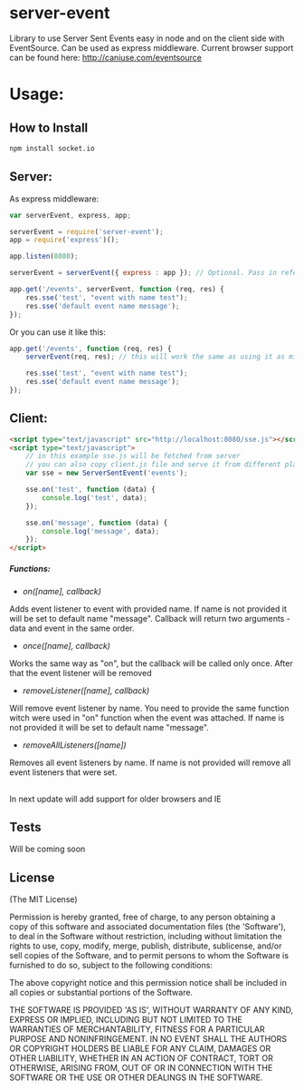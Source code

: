 server-event
============

Library to use Server Sent Events easy in node and on the client side with EventSource. Can be used as express middleware. Current browser support can be found here: http://caniuse.com/eventsource

Usage:
========

## How to Install

```bash
npm install socket.io
```

## Server:
	
As express middleware:

```javascript
var serverEvent, express, app;

serverEvent = require('server-event');
app = require('express')();

app.listen(8080);

serverEvent = serverEvent({ express : app }); // Optional. Pass in reference to express to access client.js file from client side

app.get('/events', serverEvent, function (req, res) {
	res.sse('test', "event with name test");
	res.sse('default event name message');
});
```
Or you can use it like this:

```javascript
app.get('/events', function (req, res) {
	serverEvent(req, res); // this will work the same as using it as middleware

	res.sse('test', "event with name test");
	res.sse('default event name message');
});
```

## Client:

```html
<script type="text/javascript" src="http://localhost:8080/sse.js"></script>
<script type="text/javascript">
	// in this example sse.js will be fetched from server
	// you can also copy client.js file and serve it from different place
	var sse = new ServerSentEvent('events');

	sse.on('test', function (data) {
		console.log('test', data);
	});

	sse.on('message', function (data) {
		console.log('message', data);
	});
</script>
```

##### Functions:

- *on([name], callback)*
	
Adds event listener to event with provided name. If name is not provided it will be set to default name "message". Callback will return two arguments - data and event in the same order.

- *once([name], callback)*
	
Works the same way as "on", but the callback will be called only once. After that the event listener will be removed

- *removeListener([name], callback)*
	
Will remove event listener by name. You need to provide the same function witch were used in "on" function when the event was attached. If name is not provided it will be set to default name "message".

- *removeAllListeners([name])*
	
Removes all event listeners by name. If name is not provided will remove all event listeners that were set.

##
In next update will add support for older browsers and IE

## Tests
Will be coming soon

## License 

(The MIT License)

Permission is hereby granted, free of charge, to any person obtaining
a copy of this software and associated documentation files (the
'Software'), to deal in the Software without restriction, including
without limitation the rights to use, copy, modify, merge, publish,
distribute, sublicense, and/or sell copies of the Software, and to
permit persons to whom the Software is furnished to do so, subject to
the following conditions:

The above copyright notice and this permission notice shall be
included in all copies or substantial portions of the Software.

THE SOFTWARE IS PROVIDED 'AS IS', WITHOUT WARRANTY OF ANY KIND,
EXPRESS OR IMPLIED, INCLUDING BUT NOT LIMITED TO THE WARRANTIES OF
MERCHANTABILITY, FITNESS FOR A PARTICULAR PURPOSE AND NONINFRINGEMENT.
IN NO EVENT SHALL THE AUTHORS OR COPYRIGHT HOLDERS BE LIABLE FOR ANY
CLAIM, DAMAGES OR OTHER LIABILITY, WHETHER IN AN ACTION OF CONTRACT,
TORT OR OTHERWISE, ARISING FROM, OUT OF OR IN CONNECTION WITH THE
SOFTWARE OR THE USE OR OTHER DEALINGS IN THE SOFTWARE.
